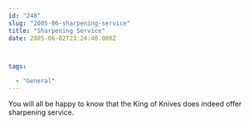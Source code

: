 ```yaml
---
id: "248"
slug: "2005-06-sharpening-service"
title: "Sharpening Service"
date: 2005-06-02T23:24:46.000Z



tags:

  - "General"
---
```

<div class="sqs-html-content">
  <p>You will all be happy to know that the King of Knives does indeed offer sharpening service.</p>
</div>
